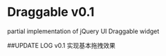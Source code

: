 ﻿Draggable v0.1
=========

partial implementation of jQuery UI Draggable widget<br/>

##UPDATE LOG
v0.1 实现基本拖拽效果<br/>

